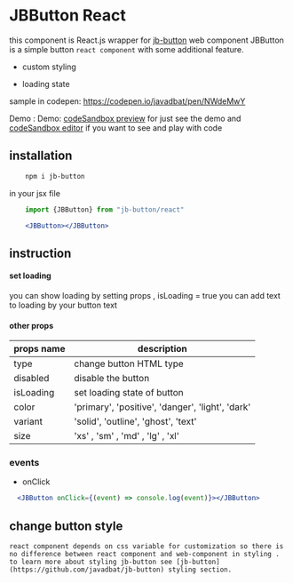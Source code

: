# JBButton React

this component is React.js wrapper for [jb-button](https://www.npmjs.com/package/jb-button) web component
JBButton is a simple button `react component` with some additional feature.

- custom styling

- loading state

sample in codepen: <https://codepen.io/javadbat/pen/NWdeMwY>

Demo :  Demo: [codeSandbox preview](https://3f63dj.csb.app/samples/jb-button) for just see the demo and [codeSandbox editor](https://codesandbox.io/p/sandbox/jb-design-system-3f63dj?file=%2Fsrc%2Fsamples%2FJBButton.tsx) if you want to see and play with code

## installation

```sh
    npm i jb-button
```
in your jsx file
```js
    import {JBButton} from "jb-button/react"
```
``` jsx
    <JBButton></JBButton>
```
## instruction
#### set loading

you can show loading by setting props , isLoading = true you can add text to loading by <JBButton loading-text="...your loading text">your button text</JBButton>

#### other props

| props name	 | description                                      |
| -------------  | -----------------------                          |
| type           | change button HTML type                          |
| disabled       | disable the button                               |
| isLoading      | set loading state of button                      |
| color          | 'primary', 'positive', 'danger', 'light', 'dark' |
| variant        | 'solid', 'outline', 'ghost', 'text'              |
| size           | 'xs' , 'sm' , 'md' , 'lg' , 'xl'                 |

### events
- onClick
```jsx
  <JBButton onClick={(event) => console.log(event)}></JBButton>
```
## change button style
    react component depends on css variable for customization so there is no difference between react component and web-component in styling . to learn more about styling jb-button see [jb-button](https://github.com/javadbat/jb-button) styling section.



